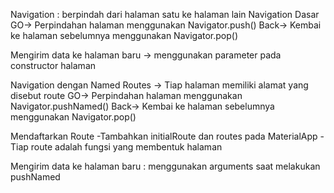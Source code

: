 Navigation : berpindah dari halaman satu ke halaman lain
Navigation Dasar
GO-> Perpindahan halaman menggunakan Navigator.push()
Back-> Kembai ke halaman sebelumnya menggunakan Navigator.pop()

Mengirim data ke halaman baru -> menggunakan parameter pada constructor halaman

Navigation dengan Named Routes -> Tiap halaman memiliki alamat yang disebut route
GO-> Perpindahan halaman menggunakan Navigator.pushNamed()
Back-> Kembai ke halaman sebelumnya menggunakan Navigator.pop()

Mendaftarkan Route
-Tambahkan initialRoute dan routes pada MaterialApp
-Tiap route adalah fungsi yang membentuk halaman

Mengirim data ke halaman baru : menggunakan arguments saat melakukan pushNamed



